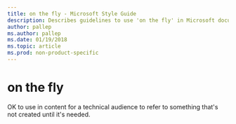 ```yaml
---
title: on the fly - Microsoft Style Guide
description: Describes guidelines to use 'on the fly' in Microsoft documents.
author: pallep
ms.author: pallep
ms.date: 01/19/2018
ms.topic: article
ms.prod: non-product-specific
---
```


# on the fly

OK to use in content for a technical audience to refer to something that's not created until it's needed. 
